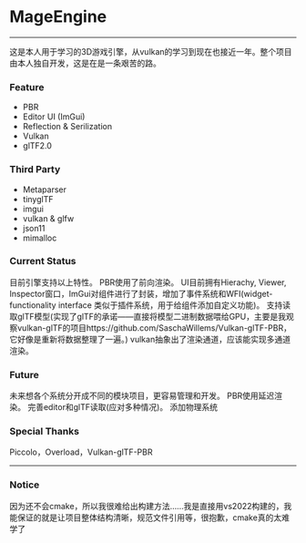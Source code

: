 # MageEngine
---
这是本人用于学习的3D游戏引擎，从vulkan的学习到现在也接近一年。整个项目由本人独自开发，这是在是一条艰苦的路。

### Feature
- PBR
- Editor UI (ImGui)
- Reflection & Serilization
- Vulkan
- glTF2.0

### Third Party
- Metaparser
- tinyglTF
- imgui
- vulkan & glfw
- json11
- mimalloc

### Current Status
目前引擎支持以上特性。
PBR使用了前向渲染。
UI目前拥有Hierachy, Viewer, Inspector窗口，ImGui对组件进行了封装，增加了事件系统和WFI(widget-functionality interface 类似于插件系统，用于给组件添加自定义功能)。
支持读取glTF模型(实现了glTF的承诺——直接将模型二进制数据喂给GPU，主要是我观察vulkan-glTF的项目https://github.com/SaschaWillems/Vulkan-glTF-PBR，它好像是重新将数据整理了一遍。)
vulkan抽象出了渲染通道，应该能实现多通道渲染。

### Future
未来想各个系统分开成不同的模块项目，更容易管理和开发。
PBR使用延迟渲染。
完善editor和glTF读取(应对多种情况)。
添加物理系统

### Special Thanks
Piccolo，Overload，Vulkan-glTF-PBR

---

### Notice
因为还不会cmake，所以我很难给出构建方法……我是直接用vs2022构建的，我能保证的就是让项目整体结构清晰，规范文件引用等，很抱歉，cmake真的太难学了
